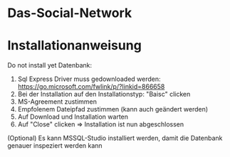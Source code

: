 # Das-Social-Network

# Installationanweisung
Do not install yet
Datenbank:

1. Sql Express Driver muss gedownloaded werden: https://go.microsoft.com/fwlink/p/?linkid=866658
2. Bei der Installation auf den Installationstyp: "Baisc" clicken
3. MS-Agreement zustimmen 
4. Empfolenem Dateipfad zustimmen (kann auch geändert werden)
5. Auf Download und Installation warten
6. Auf "Close" clicken
=> Installation ist nun abgeschlossen

(Optional) Es kann MSSQL-Studio installiert werden, damit die Datenbank genauer inspeziert werden kann

